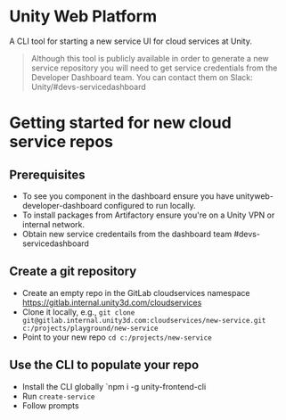 # Unity Web Platform

A CLI tool for starting a new service UI for cloud services at Unity.

> Although this tool is publicly available in order to generate a new service repository you will need to get service credentials from the Developer Dashboard team. You can contact them on Slack: Unity/#devs-servicedashboard

# Getting started for new cloud service repos
## Prerequisites
* To see you component in the dashboard ensure you have unityweb-developer-dashboard configured to run locally.
* To install packages from Artifactory ensure you're on a Unity VPN or internal network.
* Obtain new service credentails from the dashboard team #devs-servicedashboard

## Create a git repository
* Create an empty repo in the GitLab cloudservices namespace https://gitlab.internal.unity3d.com/cloudservices
* Clone it locally, e.g., `git clone git@gitlab.internal.unity3d.com:cloudservices/new-service.git c:/projects/playground/new-service`
* Point to your new repo `cd c:/projects/new-service`

## Use the CLI to populate your repo
* Install the CLI globally `npm i -g unity-frontend-cli
* Run `create-service`
* Follow prompts
